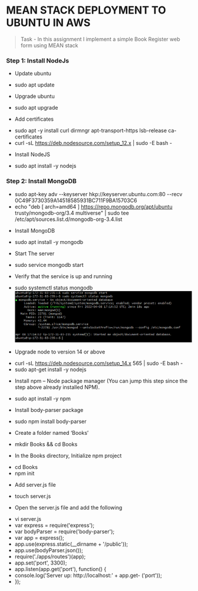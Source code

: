 # MEAN STACK DEPLOYMENT TO UBUNTU IN AWS

> Task - In this assignment I implement a simple Book Register web form using MEAN stack

### Step 1: Install NodeJs

* Update ubuntu
- sudo apt update

* Upgrade ubuntu
- sudo apt upgrade

* Add certificates
- sudo apt -y install curl dirmngr apt-transport-https lsb-release ca-certificates
- curl -sL https://deb.nodesource.com/setup_12.x | sudo -E bash -

* Install NodeJS
- sudo apt install -y nodejs

### Step 2: Install MongoDB

- sudo apt-key adv --keyserver hkp://keyserver.ubuntu.com:80 --recv 0C49F3730359A14518585931BC711F9BA15703C6
- echo "deb [ arch=amd64 ] https://repo.mongodb.org/apt/ubuntu trusty/mongodb-org/3.4 multiverse" | sudo tee /etc/apt/sources.list.d/mongodb-org-3.4.list

* Install MongoDB
- sudo apt install -y mongodb

* Start The server
- sudo service mongodb start

* Verify that the service is up and running
- sudo systemctl status mongodb
![](images/project4/verify.png)


* Upgrade node to version 14 or above
- curl -sL https://deb.nodesource.com/setup_14.x 565 | sudo -E bash -
- sudo apt-get install -y nodejs

* Install npm – Node package manager (You can jump this step since the step above already installed NPM).
- sudo apt install -y npm

* Install body-parser package
- sudo npm install body-parser

* Create a folder named ‘Books’
- mkdir Books && cd Books
* In the Books directory, Initialize npm project
- cd Books
- npm init

* Add server.js file
- touch server.js
* Open the server.js file and add the following
- vi server.js
- var express = require('express');
- var bodyParser = require('body-parser');
- var app = express();
- app.use(express.static(__dirname + '/public'));
- app.use(bodyParser.json());
- require('./apps/routes')(app);
- app.set('port', 3300);
- app.listen(app.get('port'), function() {
 -   console.log('Server up: http://localhost:' + app.get- ('port'));
- });